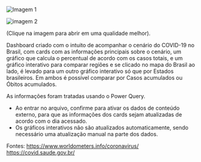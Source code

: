 ![Imagem 1](https://user-images.githubusercontent.com/65839541/82968856-9dda3e00-9fa4-11ea-807b-3301ae24c51f.png)

![imagem 2](https://user-images.githubusercontent.com/65839541/82968861-a16dc500-9fa4-11ea-9300-435e53bcffe9.png)


(Clique na imagem para abrir em uma qualidade melhor).

Dashboard criado com o intuito de acompanhar o cenário do COVID-19 no Brasil, com cards com as informações principais sobre o cenário, um gráfico que calcula o percentual de acordo com os casos totais, e um gráfico interativo para comparar regiões e se clicado no mapa do Brasil ao lado, é levado para um outro gráfico interativo só que por Estados brasileiros. Em ambos é possível comparar por Casos acumulados ou Óbitos acumulados.

As informações foram tratadas usando o Power Query.

* Ao entrar no arquivo, confirme para ativar os dados de conteúdo externo, para que as informações dos cards sejam atualizadas de acordo com o dia acessado.
* Os gráficos interativos não são atualizados automaticamente, sendo necessário uma atualização manual na parte dos dados.

Fontes: https://www.worldometers.info/coronavirus/
        https://covid.saude.gov.br/
